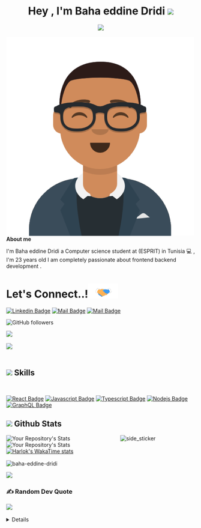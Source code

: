 <h1 align="center"><b>Hey , I'm Baha eddine Dridi </b><img src="https://media.giphy.com/media/hvRJCLFzcasrR4ia7z/giphy.gif" width="35"></h1>
<p align="center">
  <a href="https://github.com/DenverCoder1/readme-typing-svg"><img src="https://readme-typing-svg.herokuapp.com?font=Time+New+Roman&color=cyan&size=25&center=true&vCenter=true&width=600&height=100&lines=Hey!+It's+Baha+eddine+Dridi..&hearts;++;Self-taught+Full+Stack+Web+Developer,;Software-Engineer,;Love+to+learn+new+stuffs..<3"></a>
</p>


<!--
<p align="center">
## [![Typing SVG](https://readme-typing-svg.herokuapp.com?font=Architects+Daughter&color=0099DD&size=30&lines=Hey!+It's+Dridi+Baha+eddine!;Computer+Science+Student;Full+Stack+Web+Developer;Freelancer;DS%20|%20AI%20|%20ML%20Enthusiastic;Always%20learning%20new%20things)](https://github.com/baha-eddine-dridi) 
  </p> -->
  
<!--  Ceci mon Avatar-->
<img title="My Avatar" align="left" src="assets/images/avataaars.png"
 width="500px" alt="hi" >

<!--  About me -->
<!--## <picture><img src = "assets/about_me.gif" width = 50px></picture> **About me**-->
**About me**

I'm Baha eddine Dridi a Computer science student at (ESPRIT) in Tunisia 💻 , I'm 23 years old 
I am completely passionate about frontend backend development .

<!-- Let's Connect..! -->
# <b> Let's Connect..!</b><img src="https://github.com/0xAbdulKhalid/0xAbdulKhalid/raw/main/assets/mdImages/handshake.gif" width ="80">


[![Linkedin Badge](https://img.shields.io/badge/-BahaEddineDridi-0e76a8?style=flat&labelColor=0e76a8&logo=linkedin&logoColor=white)](https://www.linkedin.com/in/baha-eddine-dridi-9612b6257/) 
[![Mail Badge](https://img.shields.io/badge/-@dridi.baha-e84393?style=flat&labelColor=e84393&logo=instagram&logoColor=white)](https://www.instagram.com/dridi.baha/?hl=fr)
[![Mail Badge](https://img.shields.io/badge/-BahaEddineDridi-c0392b?style=flat&labelColor=c0392b&logo=gmail&logoColor=white)](mailto:bahadridi441@gmail.com)


![GitHub followers](https://img.shields.io/github/followers/baha-eddine-dridi?style=social)

<img src="https://img.shields.io/badge/Age-23-blue" />

<!-- Ligne  -->
<img src="https://user-images.githubusercontent.com/73097560/115834477-dbab4500-a447-11eb-908a-139a6edaec5c.gif"><br><br>
<!-- TODO: Add last video link 

- 🔭 I’m currently studying at @Esprit
- :computer: Most used line of code `git commit -m "Initial Commit"`
- 🤔 I’m looking for help with Outstanding Video ideas.
- 📫 How to reach me: bahadridi441@gmail.com
-->


<!-- Skills  -->
## <img src="https://media2.giphy.com/media/QssGEmpkyEOhBCb7e1/giphy.gif?cid=ecf05e47a0n3gi1bfqntqmob8g9aid1oyj2wr3ds3mg700bl&rid=giphy.gif" width ="25"><b> Skills</b>
<br>

<!-- TODO: Make technologies links takes you to repositories -->

[![React Badge](https://img.shields.io/badge/-React-61DBFB?style=for-the-badge&labelColor=black&logo=react&logoColor=61DBFB)](#) [![Javascript Badge](https://img.shields.io/badge/-Javascript-F0DB4F?style=for-the-badge&labelColor=black&logo=javascript&logoColor=F0DB4F)](#) [![Typescript Badge](https://img.shields.io/badge/-Typescript-007acc?style=for-the-badge&labelColor=black&logo=typescript&logoColor=007acc)](#) [![Nodejs Badge](https://img.shields.io/badge/-Nodejs-3C873A?style=for-the-badge&labelColor=black&logo=node.js&logoColor=3C873A)](#) [![GraphQL Badge](https://img.shields.io/badge/-GraphQl-e535ab?style=for-the-badge&labelColor=black&logo=node.js&logoColor=e535ab)](#)

<!-- Github Stats   -->
## <img src="https://media.giphy.com/media/iY8CRBdQXODJSCERIr/giphy.gif" width="35"><b> Github Stats </b>
<img align="right" width=200px height=200px alt="side_sticker" src="https://media.giphy.com/media/TEnXkcsHrP4YedChhA/giphy.gif" />

![Your Repository's Stats](https://github-readme-stats.vercel.app/api/top-langs/?username=AzizBenIsmail&show_icons=true&locale=en&layout=compact&langs_count=50&theme=algolia)
![Your Repository's Stats](https://github-readme-stats.vercel.app/api?username=baha-eddine-dridi&show_icons=true&theme=radical)
[![Harlok's WakaTime stats](https://github-readme-stats.vercel.app/api/wakatime?username=BenIsmail)](https://github.com/anuraghazra/github-readme-stats)
<p><img align="center" src="https://github-readme-streak-stats.herokuapp.com/?user=
baha-eddine-dridi
&&theme=algolia" alt="
baha-eddine-dridi
" /></p>

![](https://github-readme-activity-graph.vercel.app/graph?username=AzizBenIsmail&theme=react)

### ✍️ Random Dev Quote
![](https://quotes-github-readme.vercel.app/api?type=horizontal&theme=radical)



<details> 
 
  <div>
  <samp>
      <br/>
            <p align="center">
      </p>
       
    

## <img src="https://media.giphy.com/media/dxIWYNNVCxFXdP76XE/giphy.gif" width ="25"><b> Trophies</b>

[![trophy](https://github-profile-trophy.vercel.app/?username=baha-eddine-dridi&theme=nord&column=7)](https://github.com/Naderab/github-profile-trophy)

<br>
</details>




[reactplaylist]: https://www.youtube.com/watch?v=KxXXEL-k47Y&list=PLvXDmnBbOF7RnYiZvDwl2Pzcs2kfi10wd
[vscodetutorial]: https://www.youtube.com/watch?v=Bkie2ai8qeE&t=8s
[htmltutorial]: https://www.youtube.com/watch?v=VK6MXVxOsws&t=27s
[javascripttutorial]: https://www.youtube.com/watch?v=D-LHKvmX37E
